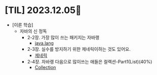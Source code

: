 # [TIL] 2023.12.05📒

* [이론 학습]
  * 자바의 신 정독
    * 2-2장. 가장 많이 쓰는 패키지는 자바랭
      * [java.lang](../JavaStudy/Java.lang.md)
    * 2-3장. 실수를 방지하기 위한 제네릭이하는 것도 있어요.
      * [제네릭](../JavaStudy/Generic.md)
    * 2-4장. 자바랭 다음으로 많이쓰는 애들은 컬랙션-Part1(List)(40%)
      * [Collection](../JavaStudy/Collection.md)
      

